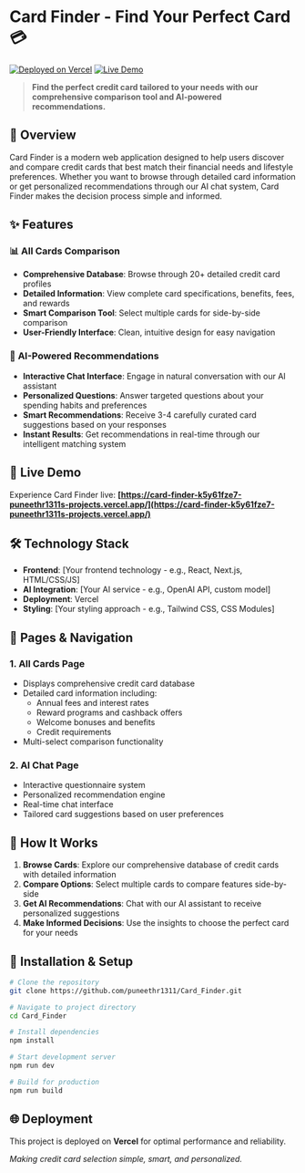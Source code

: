 # Card Finder - Find Your Perfect Card 💳

[![Deployed on Vercel](https://img.shields.io/badge/Deployed%20on-Vercel-black?style=for-the-badge&logo=vercel)](https://card-finder-k5y61fze7-puneethr1311s-projects.vercel.app/)
[![Live Demo](https://img.shields.io/badge/Live-Demo-blue?style=for-the-badge)](https://card-finder-k5y61fze7-puneethr1311s-projects.vercel.app/)

> **Find the perfect credit card tailored to your needs with our comprehensive comparison tool and AI-powered recommendations.**

## 🌟 Overview

Card Finder is a modern web application designed to help users discover and compare credit cards that best match their financial needs and lifestyle preferences. Whether you want to browse through detailed card information or get personalized recommendations through our AI chat system, Card Finder makes the decision process simple and informed.

## ✨ Features

### 📊 **All Cards Comparison**
- **Comprehensive Database**: Browse through 20+ detailed credit card profiles
- **Detailed Information**: View complete card specifications, benefits, fees, and rewards
- **Smart Comparison Tool**: Select multiple cards for side-by-side comparison
- **User-Friendly Interface**: Clean, intuitive design for easy navigation

### 🤖 **AI-Powered Recommendations**
- **Interactive Chat Interface**: Engage in natural conversation with our AI assistant
- **Personalized Questions**: Answer targeted questions about your spending habits and preferences
- **Smart Recommendations**: Receive 3-4 carefully curated card suggestions based on your responses
- **Instant Results**: Get recommendations in real-time through our intelligent matching system

## 🚀 Live Demo

Experience Card Finder live: **[https://card-finder-k5y61fze7-puneethr1311s-projects.vercel.app/](https://card-finder-k5y61fze7-puneethr1311s-projects.vercel.app/)**

## 🛠️ Technology Stack

- **Frontend**: [Your frontend technology - e.g., React, Next.js, HTML/CSS/JS]
- **AI Integration**: [Your AI service - e.g., OpenAI API, custom model]
- **Deployment**: Vercel
- **Styling**: [Your styling approach - e.g., Tailwind CSS, CSS Modules]

## 📱 Pages & Navigation

### 1. All Cards Page
- Displays comprehensive credit card database
- Detailed card information including:
  - Annual fees and interest rates
  - Reward programs and cashback offers
  - Welcome bonuses and benefits
  - Credit requirements
- Multi-select comparison functionality

### 2. AI Chat Page
- Interactive questionnaire system
- Personalized recommendation engine
- Real-time chat interface
- Tailored card suggestions based on user preferences

## 🎯 How It Works

1. **Browse Cards**: Explore our comprehensive database of credit cards with detailed information
2. **Compare Options**: Select multiple cards to compare features side-by-side
3. **Get AI Recommendations**: Chat with our AI assistant to receive personalized suggestions
4. **Make Informed Decisions**: Use the insights to choose the perfect card for your needs

## 🔧 Installation & Setup

```bash
# Clone the repository
git clone https://github.com/puneethr1311/Card_Finder.git

# Navigate to project directory
cd Card_Finder

# Install dependencies
npm install

# Start development server
npm run dev

# Build for production
npm run build
```

## 🌐 Deployment

This project is deployed on **Vercel** for optimal performance and reliability.



*Making credit card selection simple, smart, and personalized.*
